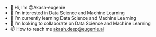 - 👋 Hi, I’m @Akash-eugenie
- 👀 I’m interested in Data Science and Machine Learning 
- 🌱 I’m currently learning Data Science and Machine Learning
- 💞️ I’m looking to collaborate on Data Science and Machine Learning
- 📫 How to reach me akash.deep@eugenie.ai

<!---
Akash-eugenie/Akash-eugenie is a ✨ special ✨ repository because its `README.md` (this file) appears on your GitHub profile.
You can click the Preview link to take a look at your changes.
--->
